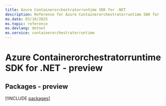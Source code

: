 ```yaml
---
title: Azure Containerorchestratorruntime SDK for .NET
description: Reference for Azure Containerorchestratorruntime SDK for .NET
ms.date: 03/10/2025
ms.topic: reference
ms.devlang: dotnet
ms.service: containerorchestratorruntime
---
```

# Azure Containerorchestratorruntime SDK for .NET - preview
## Packages - preview
[!INCLUDE [packages](containerorchestratorruntime-index.md)]